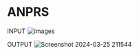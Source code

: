 # ANPRS
INPUT
![images](https://github.com/SujiKamatham/ANPRS/assets/164906334/1d4fd2c3-4f36-4bae-865d-a5e631cb760e)

OUTPUT
![Screenshot 2024-03-25 211544](https://github.com/SujiKamatham/ANPRS/assets/164906334/5d73c61e-5d5d-4957-960a-b7016874cbc5)


